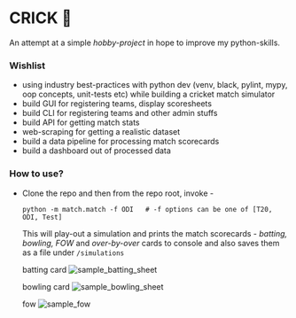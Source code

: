 # CRICK :cricket_game:

An attempt at a simple _hobby-project_ in hope to improve my python-skills.

### Wishlist

- using industry best-practices with python dev (venv, black, pylint, mypy, oop concepts, unit-tests etc) while building a cricket match simulator
- build GUI for registering teams, display scoresheets
- build CLI for registering teams and other admin stuffs
- build API for getting match stats
- web-scraping for getting a realistic dataset
- build a data pipeline for processing match scorecards
- build a dashboard out of processed data
 

### How to use?

- Clone the repo and then from the repo root, invoke -
  ```
  python -m match.match -f ODI   # -f options can be one of [T20, ODI, Test]
  ```
  This will play-out a simulation and prints the match scorecards - _batting, bowling, FOW_ and _over-by-over_ cards to console and also saves them as a file under `/simulations`
  
  batting card
  ![sample_batting_sheet](https://user-images.githubusercontent.com/23091121/160048144-9e060a46-b1a5-4a0f-a563-b32763367809.png)
  
  bowling card
  ![sample_bowling_sheet](https://user-images.githubusercontent.com/23091121/160048221-52841e31-91bc-47e2-b263-a23c7c1a42ca.png)

  fow
  ![sample_fow](https://user-images.githubusercontent.com/23091121/160048259-7a64a6b5-ae29-4d6a-8e37-7ea3fb9749e8.png)

  
